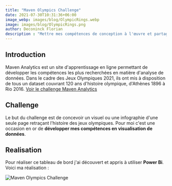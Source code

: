 ```yaml
---
title: "Maven Olympics Challenge"
date: 2021-07-30T10:31:36+06:00
image_webp: images/blog/OlympicRings.webp
image: images/blog/OlympicRings.png
author: Deconinck Florian
description : "Mettre mes compétences de conception à l'œuvre et partager un visuel d'une seule page retraçant l'histoire des Jeux Olympiques"
---
```


## Introduction
Maven Analytics est un site d'apprentissage en ligne permettant de développer les compétences les plus recherchées en matière d'analyse de données. Dans le cadre des Jeux Olympiques 2021, ils ont mis à disposition de tous un dataset couvrant 120 ans d'histoire olympique, d'Athènes 1896 à Rio 2016.
[Voir le challenge Maven Analytics](https://www.mavenanalytics.io/blog/maven-olympics-challenge)

## Challenge
Le but du challenge est de concevoir un visuel ou une infographie d'une seule page retraçant l'histoire des jeux olympiques. Pour moi c'est une occasion en or de **développer mes compétences en visualisation de données**.

## Realisation
Pour réaliser ce tableau de bord j'ai découvert et appris à utiliser **Power Bi**. Voici ma réalisation :

![Maven Olympics Challenge](https://deconinckflo.github.io/images/blog/mavenolympics.png#thumbnail)
